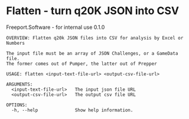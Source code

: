 #  Flatten - turn q20K JSON into CSV

Freeport.Software - for internal use 0.1.0


```
OVERVIEW: Flatten q20k JSON files into CSV for analysis by Excel or Numbers

The input file must be an array of JSON Challenges, or a GameData file. 
The former comes out of Pumper, the latter out of Prepper

USAGE: flatten <input-text-file-url> <output-csv-file-url>

ARGUMENTS:
  <input-text-file-url>   The input json file URL
  <output-csv-file-url>   The output csv file URL

OPTIONS:
  -h, --help              Show help information.
```
